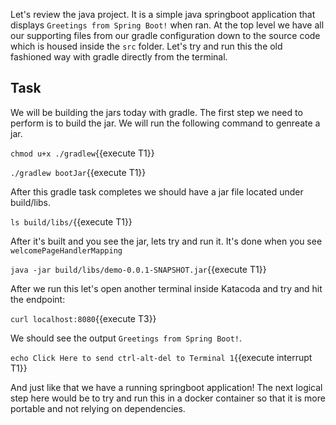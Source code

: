 Let's review the java project. It is a simple java springboot application that displays ```Greetings from Spring Boot!``` when ran. At the top level we have all our supporting files from our gradle configuration down to the source code which is housed inside the ```src``` folder. Let's try and run this the old fashioned way with gradle directly from the terminal. 

## Task
We will be building the jars today with gradle. The first step we need to perform is to build the jar. We will run the following command to genreate a jar.

`chmod u+x ./gradlew`{{execute T1}}

`./gradlew bootJar`{{execute T1}}


After this gradle task completes we should have a jar file located under build/libs.

`ls build/libs/`{{execute T1}}

After it's built and you see the jar, lets try and run it. It's done when you see ```welcomePageHandlerMapping``` 

`java -jar build/libs/demo-0.0.1-SNAPSHOT.jar`{{execute T1}}

After we run this let's open another terminal inside Katacoda and try and hit the endpoint:

`curl localhost:8080`{{execute T3}}

We should see the output ```Greetings from Spring Boot!```.

`echo Click Here to send ctrl-alt-del to Terminal 1`{{execute interrupt T1}}

And just like that we have a running springboot application! The next logical step here would be to try and run this in a docker container so that it is more portable and not relying on dependencies. 